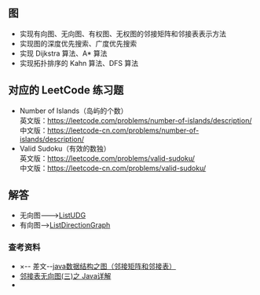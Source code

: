##  图 
-   实现有向图、无向图、有权图、无权图的邻接矩阵和邻接表表示方法      
-   实现图的深度优先搜索、广度优先搜索       
-   实现 Dijkstra 算法、A* 算法        
-   实现拓扑排序的 Kahn 算法、DFS 算法          
##  对应的 LeetCode 练习题 
-   Number of Islands（岛屿的个数）            
英文版：https://leetcode.com/problems/number-of-islands/description/            
中文版：https://leetcode-cn.com/problems/number-of-islands/description/         
-   Valid Sudoku（有效的数独）         
英文版：https://leetcode.com/problems/valid-sudoku/     
中文版：https://leetcode-cn.com/problems/valid-sudoku/          

## 解答
-   无向图--->[ListUDG](https://github.com/GavinAlison/leetcode/blob/master/algorithm/src/main/java/com/alison/graph/ListUDG.java)
-   有向图-->[ListDirectionGraph](https://github.com/GavinAlison/leetcode/blob/master/algorithm/src/main/java/com/alison/graph/ListDirectionGraph.java)


### 查考资料        
-   ×-- 差文--[java数据结构之图（邻接矩阵和邻接表）](https://blog.csdn.net/xxniuren/article/details/52218211)  
-   [邻接表无向图(三)之 Java详解](https://www.cnblogs.com/skywang12345/p/3707612.html)
-   
